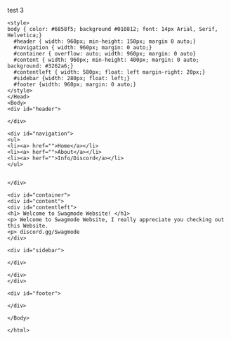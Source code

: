 test 3
<html>
  <Head>
    <title> Swagmode </title>
    
    <style>
    body { color: #6858f5; background #010812; font: 14px Arial, Serif, Helvetica;}
      #header { width: 960px; min-height: 150px; margin 0 auto;}
      #navigation { width: 960px; margin: 0 auto;}
      #container { overflow: auto; width: 960px; margin: 0 auto}
      #content { width: 960px; min-height: 400px; margin: 0 auto; background: #3262a6;}
      #contentleft { width: 580px; float: left margin-right: 20px;}
      #sidebar {width: 280px; float: left;}
      #footer {width: 960px; margin: 0 auto;}
    </style>
    </Head>
    <Body>
    <div id="header">
    
    </div>
    
    <div id="navigation">    
    <ul>
    <li><a> href="">Home</a></li>
    <li><a> herf="">About</a></li>
    <li><a> herf="">Info/Discord</a></li>
    </ul>


    </div>
    
    <div id="container">
    <div id="content">
    <div id="contentleft">
    <h1> Welcome to Swagmode Website! </h1>
    <p> Welcome to Swagmode Website, I really appreciate you checking out this Website.
    <p> discord.gg/Swagmode
    </div>
    
    <div id="sidebar">
    
    </div>

    </div>
    </div>
    
    <div id="footer">
    
    </div>
    
    </Body>
    
    </html>
